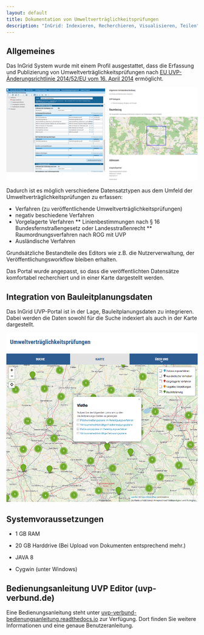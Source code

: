 ```yaml
---
layout: default
title: Dokumentation von Umweltverträglichkeitsprüfungen
description: "InGrid: Indexieren, Recherchieren, Visualisieren, Teilen"
---
```



## Allgemeines

Das InGrid System wurde mit einem Profil ausgestattet, dass die Erfassung und Publizierung von Umweltverträglichkeitsprüfungen nach [EU UVP-Änderungsrichtlinie 2014/52/EU vom 16. April 2014](http://eur-lex.europa.eu/legal-content/DE/TXT/PDF/?uri=OJ:JOL_2014_124_R_0001&from=DE) ermöglicht.

![UVP Profil InGrid Editor / Darstellung Portal](../images/uvp_profil.png "UVP Profil InGrid Editor / Darstellung Portal")

Dadurch ist es möglich verschiedene Datensatztypen aus dem Umfeld der Umweltverträglichkeitsprüfungen zu erfassen:

* Verfahren (zu veröffentlichende Umweltverträglichkeitsprüfungen)
* negativ beschiedene Verfahren
* Vorgelagerte Verfahren
** Linienbestimmungen nach § 16 Bundesfernstraßengesetz oder Landesstraßenrecht
** Raumordnungsverfahren nach ROG mit UVP
* Ausländische Verfahren

Grundsätzliche Bestandteile des Editors wie z.B. die Nutzerverwaltung, der Veröffentlichungsworkflow bleiben erhalten.

Das Portal wurde angepasst, so dass die veröffentlichten Datensätze komfortabel recherchiert und in einer Karte dargestellt werden.

## Integration von Bauleitplanungsdaten

Das InGrid UVP-Portal ist in der Lage, Bauleitplanungsdaten zu integrieren. Dabei werden die Daten sowohl für die Suche indexiert als auch in der Karte dargestellt.

![Darstellung von BLP Daten in der Kartenansicht](../images/blp_daten.png "Darstellung von BLP Daten in der Kartenansicht")

## Systemvoraussetzungen

* 1 GB RAM
* 20 GB Harddrive (Bei Upload von Dokumenten entsprechend mehr.)

* JAVA 8
* Cygwin (unter Windows)


## Bedienungsanleitung UVP Editor (uvp-verbund.de)

Eine Bedienungsanleitung steht unter [uvp-verbund-bedienungsanleitung.readthedocs.io](https://uvp-verbund-bedienungsanleitung.readthedocs.io/de/latest) zur Verfügung. Dort finden Sie weitere Informationen und eine genaue Benutzeranleitung.

